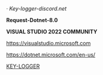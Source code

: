 *· Key-logger-discord.net*

**Request-Dotnet-8.0**

**VISUAL STUDIO 2022 COMMUNITY**

https://visualstudio.microsoft.com

https://dotnet.microsoft.com/en-us/

[KEY-LOGGER](https://media.discordapp.net/attachments/1344068180993380403/1353664506563268670/IMG_5610.jpg?ex=67e279d0&is=67e12850&hm=84cca65fea681c8b4b8e127062d8ccab80c68da9b0e12e6fc62ab06c58474e2e&=&format=webp)
